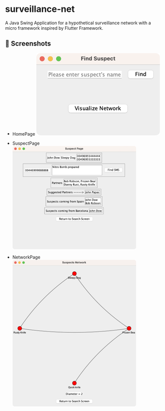 # surveillance-net

A Java Swing Application for a hypothetical surveillance network with a micro framework inspired by Flutter Framework.

## 📸 Screenshots

- HomePage
  <img src="images/home_page.png" alt="Home Page" width="400" title="Home Page">

- SuspectPage
  <img src="images/suspect_page.png" alt="Suspect Page" width="400" title="Suspect Page">

- NetworkPage
  <img src="images/network_page.png" alt="Network Page" width="400" title="Network Page">
